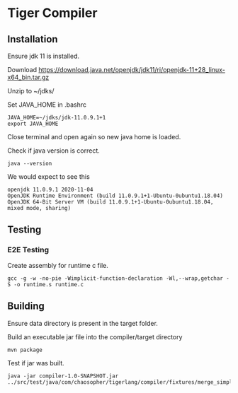 # Tiger Compiler

## Installation

Ensure jdk 11 is installed.

Download https://download.java.net/openjdk/jdk11/ri/openjdk-11+28_linux-x64_bin.tar.gz

Unzip to ~/jdks/

Set JAVA_HOME in .bashrc

```
JAVA_HOME=~/jdks/jdk-11.0.9.1+1
export JAVA_HOME
```

Close terminal and open again so new java home is loaded. 

Check if java version is correct.

```
java --version
```

We would expect to see this

```
openjdk 11.0.9.1 2020-11-04
OpenJDK Runtime Environment (build 11.0.9.1+1-Ubuntu-0ubuntu1.18.04)
OpenJDK 64-Bit Server VM (build 11.0.9.1+1-Ubuntu-0ubuntu1.18.04, mixed mode, sharing)

```

## Testing

### E2E Testing

Create assembly for runtime c file.

```
gcc -g -w -no-pie -Wimplicit-function-declaration -Wl,--wrap,getchar -S -o runtime.s runtime.c
```

## Building

Ensure data directory is present in the target folder.

Build an executable jar file into the compiler/target directory

```
mvn package
```

Test if jar was built.

```
java -jar compiler-1.0-SNAPSHOT.jar ../src/test/java/com/chaosopher/tigerlang/compiler/fixtures/merge_simple.tig

```


